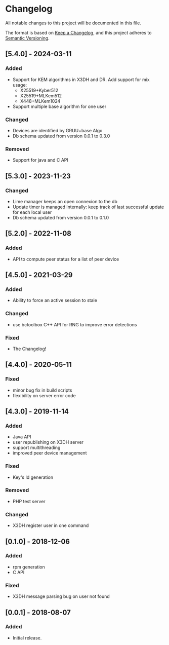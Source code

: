 # Changelog
All notable changes to this project will be documented in this file.

The format is based on [Keep a Changelog](https://keepachangelog.com/en/1.0.0/),
and this project adheres to [Semantic Versioning](https://semver.org/spec/v2.0.0.html).
## [5.4.0] - 2024-03-11
### Added
- Support for KEM algorithms in X3DH and DR. Add support for mix usage:
   - X25519+Kyber512
   - X25519+MLKem512
   - X448+MLKem1024
- Support multiple base algorithm for one user
### Changed
- Devices are identified by GRUU+base Algo
- Db schema updated from version 0.0.1 to 0.3.0
### Removed
- Support for java and C API

## [5.3.0] - 2023-11-23
### Changed
- Lime manager keeps an open connexion to the db
- Update timer is managed internally: keep track of last successful update for each local user
- Db schema updated from version 0.0.1 to 0.1.0


## [5.2.0] - 2022-11-08
### Added
- API to compute peer status for a list of peer device

## [4.5.0] - 2021-03-29
### Added
- Ability to force an active session to stale
### Changed
- use bctoolbox C++ API for RNG to improve error detections
### Fixed
- The Changelog!

## [4.4.0] - 2020-05-11
### Fixed
- minor bug fix in build scripts
- flexibility on server error code

## [4.3.0] - 2019-11-14
### Added
- Java API
- user republishing on X3DH server
- support multithreading
- improved peer device management

### Fixed
- Key's Id generation

### Removed
- PHP test server

### Changed
- X3DH register user in one command


## [0.1.0] - 2018-12-06
### Added
- rpm generation
- C API

### Fixed
- X3DH message parsing bug on user not found

## [0.0.1] - 2018-08-07
### Added
- Initial release.





